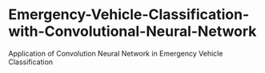 # Emergency-Vehicle-Classification-with-Convolutional-Neural-Network
Application of Convolution Neural Network in Emergency Vehicle Classification
